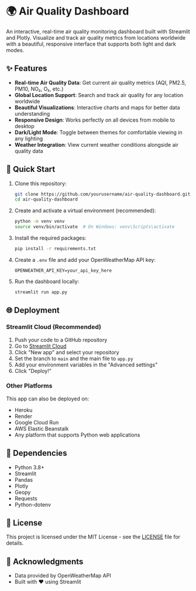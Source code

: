 # 🌍 Air Quality Dashboard

An interactive, real-time air quality monitoring dashboard built with Streamlit and Plotly. Visualize and track air quality metrics from locations worldwide with a beautiful, responsive interface that supports both light and dark modes.

## ✨ Features

- **Real-time Air Quality Data**: Get current air quality metrics (AQI, PM2.5, PM10, NO₂, O₃, etc.)
- **Global Location Support**: Search and track air quality for any location worldwide
- **Beautiful Visualizations**: Interactive charts and maps for better data understanding
- **Responsive Design**: Works perfectly on all devices from mobile to desktop
- **Dark/Light Mode**: Toggle between themes for comfortable viewing in any lighting
- **Weather Integration**: View current weather conditions alongside air quality data

## 🚀 Quick Start

1. Clone this repository:
   ```bash
   git clone https://github.com/yourusername/air-quality-dashboard.git
   cd air-quality-dashboard
   ```

2. Create and activate a virtual environment (recommended):
   ```bash
   python -m venv venv
   source venv/bin/activate  # On Windows: venv\Scripts\activate
   ```

3. Install the required packages:
   ```bash
   pip install -r requirements.txt
   ```

4. Create a `.env` file and add your OpenWeatherMap API key:
   ```
   OPENWEATHER_API_KEY=your_api_key_here
   ```

5. Run the dashboard locally:
   ```bash
   streamlit run app.py
   ```

## 🌐 Deployment

### Streamlit Cloud (Recommended)

1. Push your code to a GitHub repository
2. Go to [Streamlit Cloud](https://share.streamlit.io/)
3. Click "New app" and select your repository
4. Set the branch to `main` and the main file to `app.py`
5. Add your environment variables in the "Advanced settings"
6. Click "Deploy!"

### Other Platforms

This app can also be deployed on:
- Heroku
- Render
- Google Cloud Run
- AWS Elastic Beanstalk
- Any platform that supports Python web applications

## 🔧 Dependencies

- Python 3.8+
- Streamlit
- Pandas
- Plotly
- Geopy
- Requests
- Python-dotenv

## 📝 License

This project is licensed under the MIT License - see the [LICENSE](LICENSE) file for details.

## 🙏 Acknowledgments

- Data provided by OpenWeatherMap API
- Built with ❤️ using Streamlit
